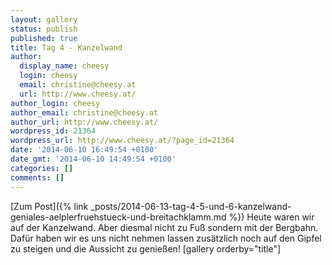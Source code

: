 ```yaml
---
layout: gallery
status: publish
published: true
title: Tag 4 - Kanzelwand
author:
  display_name: cheesy
  login: cheesy
  email: christine@cheesy.at
  url: http://www.cheesy.at/
author_login: cheesy
author_email: christine@cheesy.at
author_url: http://www.cheesy.at/
wordpress_id: 21364
wordpress_url: http://www.cheesy.at/?page_id=21364
date: '2014-06-10 16:49:54 +0100'
date_gmt: '2014-06-10 14:49:54 +0100'
categories: []
comments: []
---
```


[Zum Post]({% link _posts/2014-06-13-tag-4-5-und-6-kanzelwand-geniales-aelplerfruehstueck-und-breitachklamm.md %})
Heute waren wir auf der Kanzelwand. Aber diesmal nicht zu Fuß sondern mit der Bergbahn. Dafür haben wir es uns nicht nehmen lassen zusätzlich noch auf den Gipfel zu steigen und die Aussicht zu genießen!
[gallery orderby="title"]
